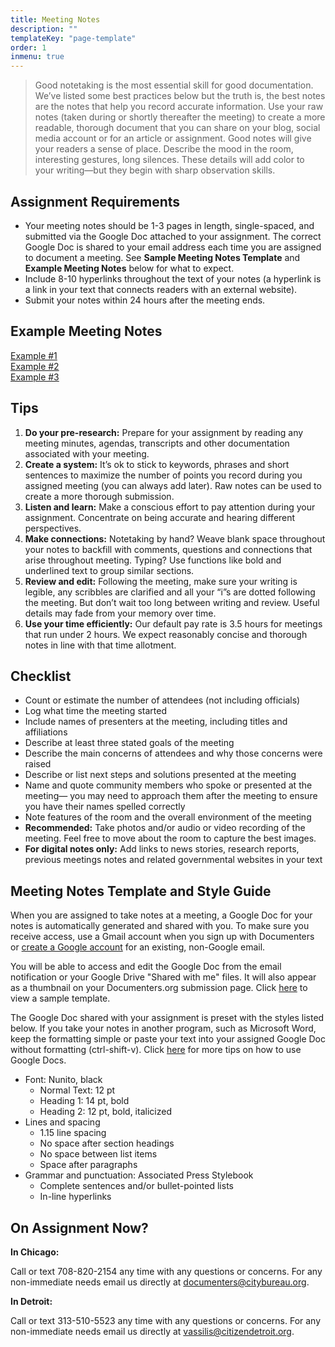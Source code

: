 ```yaml
---
title: Meeting Notes
description: ""
templateKey: "page-template"
order: 1
inmenu: true
---
```


> Good notetaking is the most essential skill for good documentation. We’ve listed some best practices below but the truth is, the best notes are the notes that help you record accurate information. Use your raw notes (taken during or shortly thereafter the meeting) to create a more readable, thorough document that you can share on your blog, social media account or for an article or assignment. Good notes will give your readers a sense of place. Describe the mood in the room, interesting gestures, long silences. These details will add color to your writing—but they begin with sharp observation skills.

## Assignment Requirements

- Your meeting notes should be 1-3 pages in length, single-spaced, and submitted via the Google Doc attached to your assignment. The correct Google Doc is shared to your email address each time you are assigned to document a meeting. See **Sample Meeting Notes Template** and **Example Meeting Notes** below for what to expect.
- Include 8-10 hyperlinks throughout the text of your notes (a hyperlink is a link in your text that connects readers with an external website).
- Submit your notes within 24 hours after the meeting ends.

## Example Meeting Notes

[Example #1](https://docs.google.com/document/d/13J_QM7jRxJos1ggWHFa_iQeA9-f0svK4r79TCxAhfBs/edit)\
[Example #2](https://docs.google.com/document/u/2/d/1FLbPcEiXfvcL6N3yiLkRNhU6J1BIerfUsTtMAqupQD0/edit)\
[Example #3](https://docs.google.com/document/d/1a-7ZLD716WpanGa-DqyhPdrA9WeBAUkhs_16K8DePS0/edit?usp=sharing)

## Tips

1. **Do your pre-research:** Prepare for your assignment by reading any meeting minutes, agendas, transcripts and other documentation associated with your meeting.
2. **Create a system:** It’s ok to stick to keywords, phrases and short sentences to maximize the number of points you record during you assigned meeting (you can always add later). Raw notes can be used to create a more thorough submission.
3. **Listen and learn:** Make a conscious effort to pay attention during your assignment. Concentrate on being accurate and hearing different perspectives.
4. **Make connections:** Notetaking by hand? Weave blank space throughout your notes to backfill with comments, questions and connections that arise throughout meeting. Typing? Use functions like bold and underlined text to group similar sections.
5. **Review and edit:** Following the meeting, make sure your writing is legible, any scribbles are clarified and all your “i”s are dotted following the meeting. But don’t wait too long between writing and review. Useful details may fade from your memory over time.
6. **Use your time efficiently:** Our default pay rate is 3.5 hours for meetings that run under 2 hours. We expect reasonably concise and thorough notes in line with that time allotment.

## Checklist

- Count or estimate the number of attendees (not including officials)
- Log what time the meeting started
- Include names of presenters at the meeting, including titles and affiliations
- Describe at least three stated goals of the meeting
- Describe the main concerns of attendees and why those concerns were raised
- Describe or list next steps and solutions presented at the meeting
- Name and quote community members who spoke or presented at the meeting— you may need to approach them after the meeting to ensure you have their names spelled correctly
- Note features of the room and the overall environment of the meeting
- **Recommended:** Take photos and/or audio or video recording of the meeting. Feel free to move about the room to capture the best images.
- **For digital notes only:** Add links to news stories, research reports, previous meetings notes and related governmental websites in your text

## Meeting Notes Template and Style Guide

When you are assigned to take notes at a meeting, a Google Doc for your notes is automatically generated and shared with you. To make sure you receive access, use a Gmail account when you sign up with Documenters or [create a Google account](https://accounts.google.com/signUpWithoutGmail) for an existing, non-Google email.

You will be able to access and edit the Google Doc from the email notification or your Google Drive "Shared with me" files. It will also appear as a thumbnail on your Documenters.org submission page. Click [here](https://docs.google.com/document/d/1gTzeR845sKvShXYXkKNhVcWbUI_m42Rm4oDLkAo9iYk/edit?usp=sharing) to view a sample template.

The Google Doc shared with your assignment is preset with the styles listed below. If you take your notes in another program, such as Microsoft Word, keep the formatting simple or paste your text into your assigned Google Doc without formatting (ctrl-shift-v). Click [here](https://support.google.com/docs/topic/9046002?hl=en&ref_topic=1382883) for more tips on how to use Google Docs.

- Font: Nunito, black
  - Normal Text: 12 pt
  - Heading 1: 14 pt, bold
  - Heading 2: 12 pt, bold, italicized
- Lines and spacing
  - 1.15 line spacing
  - No space after section headings
  - No space between list items
  - Space after paragraphs
- Grammar and punctuation: Associated Press Stylebook
  - Complete sentences and/or bullet-pointed lists
  - In-line hyperlinks

## On Assignment Now?

**In Chicago:**

Call or text 708-820-2154 any time with any questions or concerns. For any non-immediate needs email us directly at documenters@citybureau.org.

**In Detroit:**

Call or text 313-510-5523 any time with any questions or concerns. For any non-immediate needs email us directly at vassilis@citizendetroit.org.
